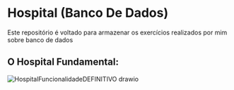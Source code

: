 # Hospital (Banco De Dados)
Este repositório é voltado para armazenar os exercícios realizados por mim sobre banco de dados

## O Hospital Fundamental:
![HospitalFuncionalidadeDEFINITIVO drawio](https://github.com/GretzelKattia/missaoMomento/assets/146984390/4a58c9fa-0c91-4edc-bf5a-a99e86cd6097)
